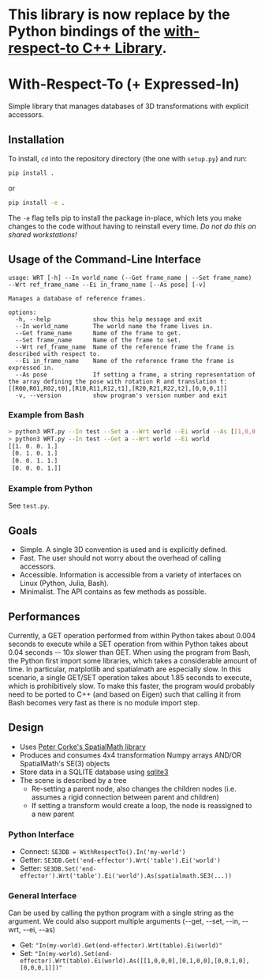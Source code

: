 # This library is now replace by the Python bindings of the [with-respect-to C++ Library](https://github.com/PhilNad/with-respect-to).

# With-Respect-To (+ Expressed-In)
Simple library that manages databases of 3D transformations with explicit accessors.

## Installation
To install, `cd` into the repository directory (the one with `setup.py`) and run:
```bash
pip install .
```
or
```bash
pip install -e .
```
The `-e` flag tells pip to install the package in-place, which lets you make changes to the code without having to reinstall every time. *Do not do this on shared workstations!*

## Usage of the Command-Line Interface
```
usage: WRT [-h] --In world_name (--Get frame_name | --Set frame_name) --Wrt ref_frame_name --Ei in_frame_name [--As pose] [-v]

Manages a database of reference frames.

options:
  -h, --help            show this help message and exit
  --In world_name       The world name the frame lives in.
  --Get frame_name      Name of the frame to get.
  --Set frame_name      Name of the frame to set.
  --Wrt ref_frame_name  Name of the reference frame the frame is described with respect to.
  --Ei in_frame_name    Name of the reference frame the frame is expressed in.
  --As pose             If setting a frame, a string representation of the array defining the pose with rotation R and translation t: [[R00,R01,R02,t0],[R10,R11,R12,t1],[R20,R21,R22,t2],[0,0,0,1]]
  -v, --version         show program's version number and exit
```

### Example from Bash
```bash
> python3 WRT.py --In test --Set a --Wrt world --Ei world --As [[1,0,0,1],[0,1,0,1],[0,0,1,1],[0,0,0,1]]
> python3 WRT.py --In test --Get a --Wrt world --Ei world
[[1. 0. 0. 1.]
 [0. 1. 0. 1.]
 [0. 0. 1. 1.]
 [0. 0. 0. 1.]]
```

### Example from Python
See `test.py`.

## Goals
- Simple. A single 3D convention is used and is explicitly defined.
- Fast. The user should not worry about the overhead of calling accessors.
- Accessible. Information is accessible from a variety of interfaces on Linux (Python, Julia, Bash).
- Minimalist. The API contains as few methods as possible.

## Performances
Currently, a GET operation performed from within Python takes about 0.004 seconds to execute while a SET operation from within Python takes about 0.04 seconds -- 10x slower than GET.
When using the program from Bash, the Python first import some libraries, which takes a considerable amount of time. In particular, matplotlib and spatialmath are especially slow. In this scenario, a single GET/SET operation takes about 1.85 seconds to execute, which is prohibitively slow. To make this faster, the program would probably need to be ported to C++ (and based on Eigen) such that calling it from Bash becomes very fast as there is no module import step. 

## Design
- Uses [Peter Corke's SpatialMath library](https://github.com/petercorke/spatialmath-python)
- Produces and consumes 4x4 transformation Numpy arrays AND/OR SpatialMath's SE(3) objects
- Store data in a SQLITE database using [sqlite3](https://docs.python.org/3/library/sqlite3.html)
- The scene is described by a tree
  - Re-setting a parent node, also changes the children nodes (i.e. assumes a rigid connection between parent and children)
  - If setting a transform would create a loop, the node is reassigned to a new parent
 
### Python Interface
- Connect: `SE3DB = WithRespectTo().In('my-world')`
- Getter: `SE3DB.Get('end-effector').Wrt('table').Ei('world')`
- Setter: `SE3DB.Set('end-effector').Wrt('table').Ei('world').As(spatialmath.SE3(...))`

### General Interface
Can be used by calling the python program with a single string as the argument. We could also support multiple arguments (--get, --set, --in, --wrt, --ei, --as)
- Get: `"In(my-world).Get(end-effector).Wrt(table).Ei(world)"`
- Set: `"In(my-world).Set(end-effector).Wrt(table).Ei(world).As([[1,0,0,0],[0,1,0,0],[0,0,1,0],[0,0,0,1]])"`